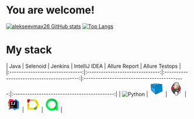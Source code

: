 # You are welcome!

[![alekseevmax26 GitHub stats](https://github-readme-stats.vercel.app/api?username=alekseevmax26&show_icons=true&theme=radical)](https://github.com/alekseevmax26/github-readme-stats)
[![Top Langs](https://github-readme-stats.vercel.app/api/top-langs/?username=alekseevmax26&layout=compact)](https://github.com/alekseevmax26/github-readme-stats)
# My stack


|              Java              | Selenoid |             Jenkins             |               IntelliJ IDEA               |                Allure Report                |               Allure Testops                |    
|:-------------------------------:|:-------------------------------:|:-----------------------------------------:|:-------------------------------------------:|:-------------------------------------------:|
| ![Python](/images/Java.png) |  ![Selenoid](/images/Selenoid.png) | ![Jenkins](/images/Jenkins.png) | ![Intelij_IDEA](/images/Intelij_IDEA.png) | ![Allure Report](/images/Allure_Report.png) | ![AllureTestOps](/images/AllureTestOps.png) | 
